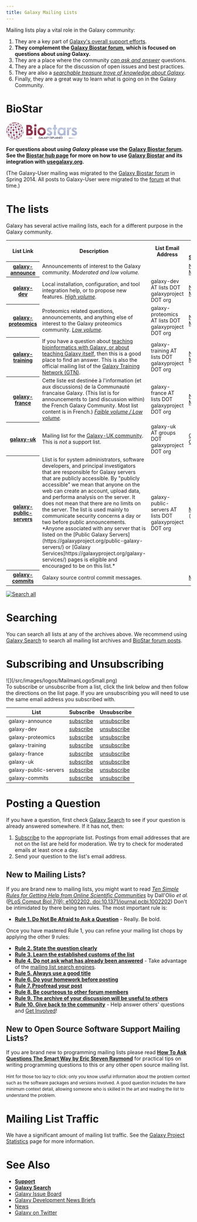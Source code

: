 ```yaml
---
title: Galaxy Mailing Lists
---
```

Mailing lists play a vital role in the Galaxy community:

1. They are a key part of [Galaxy's overall support efforts](/src/support/index.md).
1. **They complement the [Galaxy Biostar forum](/src/support/biostar/index.md), which is focused on questions about *using* Galaxy.**
1. They are a place where the community *[can ask and answer](/src/mailing-lists/index.md#posting-a-question)* questions.
1. They are a place for the discussion of open issues and best practices.
1. They are also a *[searchable treasure trove of knowledge about Galaxy](/src/mailing-lists/index.md#searching)*.  
1. Finally, they are a great way to learn what is going on in the Galaxy Community.  

# BioStar

<div class='right'><a href='https://biostar.usegalaxy.org/'><img src='/src/images/logos/GalaxyBiostar.png' alt='Galaxy Biostar' width="200" /></a></div>

**For questions about *using Galaxy* please use the [Galaxy Biostar forum](https://biostar.usegalaxy.org/).  See the [Biostar hub page](/src/support/biostar/index.md) for more on how to use [Galaxy Biostar](https://biostar.usegalaxy.org/) and its integration with [usegalaxy.org](/src/main/index.md).**

(The Galaxy-User mailing was migrated to the [Galaxy Biostar forum](https://biostar.usegalaxy.org/) in Spring 2014.  All posts to Galaxy-User were migrated to the [forum](https://biostar.usegalaxy.org/) at that time.) 



# The lists

Galaxy has several active mailing lists, each for a different purpose in the Galaxy community.

<table class="table table-striped">
  <tr class="th" >
    <th> List Link </th>
    <th> Description </th>
    <th> List Email Address </th>
    <th> Archives (see <a href='/src/mailing-lists#searching'>Searching</a>) </th>
  </tr>
  <tr>
    <th> <a href='http://announce.list.galaxyproject.org/'>galaxy-announce</a> </th>
    <td> Announcements of interest to the Galaxy community.  <em>Moderated and low volume.</em> </td>
    <td> </td>
    <td> <a href='http://announce.list.galaxyproject.org/'>Nabble</a>, <a href='https://lists.galaxyproject.org/pipermail/galaxy-announce/'>Mailman</a> </td>
  </tr>
  <tr>
    <th> <a href='http://dev.list.galaxyproject.org/'>galaxy-dev</a> </th>
    <td> Local installation, configuration, and tool integration help, or to propose new features. <em><a href='/src/galaxy-project/statistics#mailing-lists'>High volume</a>.</em> </td>
    <td> galaxy-dev AT lists DOT galaxyproject DOT org </td>
    <td> <a href='http://dev.list.galaxyproject.org/'>Nabble</a>, <a href='https://lists.galaxyproject.org/pipermail/galaxy-dev/'>Mailman</a> </td>
  </tr>
  <tr>
    <th> <a href='http://proteomics.list.galaxyproject.org/'>galaxy-proteomics</a> </th>
    <td> Proteomics related questions, announcements, and anything else of interest to the Galaxy proteomics community.<em> <a href='/src/galaxy-project/statistics#mailing-lists'>Low volume</a>.</em> </td>
    <td> galaxy-proteomics AT lists DOT galaxyproject DOT org </td>
    <td> <a href='http://proteomics.list.galaxyproject.org/'>Nabble</a>, <a href='https://lists.galaxyproject.org/pipermail/galaxy-proteomics/'>Mailman</a> </td>
  </tr>
  <tr>
    <th> <a href='http://galaxy-training-mailing-list-archive.35427.n7.nabble.com/'>galaxy-training</a> </th>
    <td> If you have a question about <a href='/src/teach'>teaching bioinformatics with Galaxy, or about teaching Galaxy itself</a>, then this is a good place to find an answer. This is also the official mailing list of the <a href='/src/teach/gtn'>Galaxy Training Network (GTN)</a>. </td>
    <td> galaxy-training AT lists DOT galaxyproject DOT org </td>
    <td> <a href='http://galaxy-training-mailing-list-archive.35427.n7.nabble.com/'>Nabble</a>, <a href='https://lists.galaxyproject.org/pipermail/galaxy-training/'>Mailman</a> </td>
  </tr>
  <tr>
    <th> <a href='http://france.list.galaxyproject.org/'>galaxy-france</a> </th>
    <td> Cette liste est destinée à l'information (et aux discussions) de la Communauté francaise Galaxy. (This list is for announcements to (and discussion within) the French Galaxy Community. Most list content is in French.)  <em><a href='/src/galaxy-project/statistics#mailing-lists'>Faible volume / Low volume</a>.</em> </td>
    <td> galaxy-france AT lists DOT galaxyproject DOT org </td>
    <td> <a href='http://france.list.galaxyproject.org/'>Nabble</a>, <a href='https://lists.galaxyproject.org/pipermail/galaxy-france/'>Mailman</a> </td>
  </tr>
  <tr>
    <th> <a href='https://groups.google.com/a/groups.galaxyproject.org/forum/#!forum/galaxy-uk'>galaxy-uk</a> </th>
    <td> Mailing list for the <a href='http://galaxy-community.org.uk/'>Galaxy-UK community</a>.  This is <em>not</em> a support list. </td>
    <td> galaxy-uk AT groups DOT galaxyproject DOT org </td>
    <td> <a href='https://groups.google.com/a/groups.galaxyproject.org/forum/#!forum/galaxy-uk'>Google Groups</a></td>
  </tr>
  <tr>
  <th> <a href='https://lists.galaxyproject.org/listinfo/galaxy-public-servers'>galaxy-public-servers</a> </th>
  <td> Llist is for system administrators, software developers, and principal investigators that are responsible for Galaxy servers that are publicly accessible. By "publicly accessible" we mean that anyone on the web can create an account, upload data, and performa analysis on the server. It does not mean that there are no limits on the server.  The list is used mainly to communicate security concerns a day or two before public announcements.  *Anyone associated with any server that is listed on the [Public Galaxy Servers](https://galaxyproject.org/public-galaxy-servers/) or [Galaxy Services]https://galaxyproject.org/galaxy-services/) pages is eligible and encouraged to be on this list.*  </td>
    <td> galaxy-public-servers AT lists DOT galaxyproject DOT org </td>
    <td> <a href='https://lists.galaxyproject.org/pipermail/galaxy-public-servers/'>Mailman</a> (protected)</td>
  </tr>
  <tr>
    <th> <a href='https://lists.galaxyproject.org/listinfo/galaxy-commits'>galaxy-commits</a> </th>
    <td> Galaxy source control commit messages. </td>
    <td> </td>
    <td> <a href='https://lists.galaxyproject.org/pipermail/galaxy-commits/'>Mailman</a> </td>
  </tr>
</table>


<div class='right'><a href='/src/search/index.md'><img src="/src/images/galaxy-logos/galaxy-web-search.png" alt="Search all" width="150" /></a></div>

# Searching

You can search all lists at any of the archives above.  We recommend using [Galaxy Search](/src/search/index.md) to search all mailing list archives and [BioStar forum posts](https://biostar.usegalaxy.org/).


# Subscribing and Unsubscribing

<div class='right'>![](/src/images/logos/MailmanLogoSmall.png)</div>
To subscribe or unsubscribe from a list, click the link below and then follow the directions on the list page.  If you are unsubscribing you will need to use the same email address you subscribed with.


| List              | Subscribe | Unsubscribe |
|-------------------|-----------|-------------|
| galaxy-announce   | [subscribe](https://lists.galaxyproject.org/listinfo/galaxy-announce)| [unsubscribe](https://lists.galaxyproject.org/listinfo/galaxy-announce#subscribers) |
| galaxy-dev        | [subscribe](https://lists.galaxyproject.org/listinfo/galaxy-dev)| [unsubscribe](https://lists.galaxyproject.org/listinfo/galaxy-dev#subscribers) |
| galaxy-proteomics | [subscribe](https://lists.galaxyproject.org/listinfo/galaxy-proteomics)| [unsubscribe](https://lists.galaxyproject.org/listinfo/galaxy-proteomics#subscribers) |
| galaxy-training   | [subscribe](https://lists.galaxyproject.org/listinfo/galaxy-training)| [unsubscribe](https://lists.galaxyproject.org/listinfo/galaxy-training#subscribers) |
| galaxy-france     | [subscribe](https://lists.galaxyproject.org/listinfo/galaxy-france)| [unsubscribe](https://lists.galaxyproject.org/listinfo/galaxy-france#subscribers) |
| galaxy-uk         | [subscribe](https://groups.google.com/a/groups.galaxyproject.org/forum/#!forum/galaxy-uk)| [unsubscribe](https://groups.google.com/a/groups.galaxyproject.org/forum/#!forum/galaxy-uk) |
| galaxy-public-servers | [subscribe](https://lists.galaxyproject.org/listinfo/galaxy-public-servers) | [unsubscribe](https://lists.galaxyproject.org/listinfo/galaxy-public-servers)
| galaxy-commits    | [subscribe](https://lists.galaxyproject.org/listinfo/galaxy-commits)| [unsubscribe](https://lists.galaxyproject.org/listinfo/galaxy-commits#subscribers) |

# Posting a Question

If you have a question, first check [Galaxy Search](/src/search/index.md) to see if your question is already answered somewhere.  If it has not, then:

1. [Subscribe](/src/mailing-lists/index.md#subscribing-and-unsubscribing) to the appropriate list.  Postings from email addresses that are not on the list are held for moderation.  We try to check for moderated emails at least once a day.
1. Send your question to the list's email address.

## New to Mailing Lists?

If you are brand new to mailing lists, you might want to read *[Ten Simple Rules for Getting Help from Online Scientific Communities](http://www.ploscompbiol.org/article/info%3Adoi%2F10.1371%2Fjournal.pcbi.1002202)* by Dall'Olio *et al.* ([PLoS Comput Biol 7(9): e1002202. doi:10.1371/journal.pcbi.1002202](http://www.ploscompbiol.org/article/info%3Adoi%2F10.1371%2Fjournal.pcbi.1002202)) Don't be intimidated by there being ten rules.  The most important rule is:

* **[Rule 1. Do Not Be Afraid to Ask a Question](http://www.ploscompbiol.org/article/info%3Adoi%2F10.1371%2Fjournal.pcbi.1002202#s2)** - Really. Be bold.

Once you have mastered Rule 1, you can refine your mailing list chops by applying the other 9 rules:

* **[Rule 2. State the question clearly](http://www.ploscompbiol.org/article/info%3Adoi%2F10.1371%2Fjournal.pcbi.1002202#s3)**
* **[Rule 3. Learn the established customs of the list](http://www.ploscompbiol.org/article/info%3Adoi%2F10.1371%2Fjournal.pcbi.1002202#s4)**
* **[Rule 4. Do not ask what has already been answered](http://www.ploscompbiol.org/article/info%3Adoi%2F10.1371%2Fjournal.pcbi.1002202#s5)** - Take advantage of the [mailing list search engines](/src/mailing-lists/index.md#searching).<br />
* **[Rule 5. Always use a good title](http://www.ploscompbiol.org/article/info%3Adoi%2F10.1371%2Fjournal.pcbi.1002202#s6)**
* **[Rule 6. Do your homework before posting](http://www.ploscompbiol.org/article/info%3Adoi%2F10.1371%2Fjournal.pcbi.1002202#s7)**
* **[Rule 7. Proofread your post](http://www.ploscompbiol.org/article/info%3Adoi%2F10.1371%2Fjournal.pcbi.1002202#s8)**
* **[Rule 8. Be courteous to other forum members](http://www.ploscompbiol.org/article/info%3Adoi%2F10.1371%2Fjournal.pcbi.1002202#s9)**
* **[Rule 9. The archive of your discussion will be useful to others](http://www.ploscompbiol.org/article/info%3Adoi%2F10.1371%2Fjournal.pcbi.1002202#s10)**
* **[Rule 10. Give back to the community](http://www.ploscompbiol.org/article/info%3Adoi%2F10.1371%2Fjournal.pcbi.1002202#s11)** - Help answer others' questions and [Get Involved](/src/get-involved/index.md)!

## New to Open Source Software Support Mailing Lists?

If you are brand new to programming mailing lists please read
**[How To Ask Questions The Smart Way by Eric Steven Raymond](http://www.catb.org/esr/faqs/smart-questions.html)** for practical tips on writing programming questions to this or any other open source mailing list. 

<span style="font-size: smaller;"> Hint for those too lazy to click: only you know useful information about the problem context such as the software packages and versions involved. A good question includes the bare minimum context detail, allowing someone who is skilled in the art and reading the list to understand the problem. </span>

# Mailing List Traffic

We have a significant amount of mailing list traffic. See the [Galaxy Project Statistics](/src/galaxy-project/statistics/index.md#traffic) page for more information.

# See Also

* **[Support](/src/support/index.md)**
* **[Galaxy Search](/src/search/index.md)**
* [Galaxy Issue Board](/src/issues/index.md)
* [Galaxy Development News Briefs](/src/docs/index.md)
* [News](/src/news/index.md)
* [Galaxy on Twitter](/src/galaxy-on-twitter/index.md)
